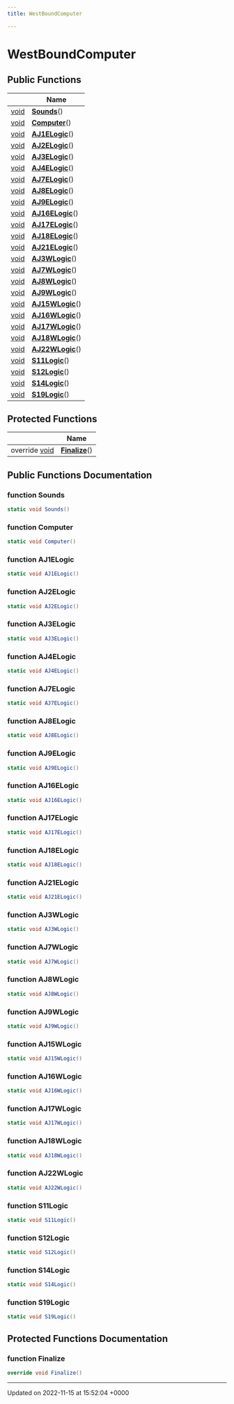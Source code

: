 ```yaml
---
title: WestBoundComputer

---
```


# WestBoundComputer





## Public Functions

|                | Name           |
| -------------- | -------------- |
| [void](/SignallingSystem-doc/vb/Files/SerialPixelLeds_8vb/#variable-void) | **[Sounds](/SignallingSystem-doc/vb/Classes/classWestBoundComputer/#function-sounds)**() |
| [void](/SignallingSystem-doc/vb/Files/SerialPixelLeds_8vb/#variable-void) | **[Computer](/SignallingSystem-doc/vb/Classes/classWestBoundComputer/#function-computer)**() |
| [void](/SignallingSystem-doc/vb/Files/SerialPixelLeds_8vb/#variable-void) | **[AJ1ELogic](/SignallingSystem-doc/vb/Classes/classWestBoundComputer/#function-aj1elogic)**() |
| [void](/SignallingSystem-doc/vb/Files/SerialPixelLeds_8vb/#variable-void) | **[AJ2ELogic](/SignallingSystem-doc/vb/Classes/classWestBoundComputer/#function-aj2elogic)**() |
| [void](/SignallingSystem-doc/vb/Files/SerialPixelLeds_8vb/#variable-void) | **[AJ3ELogic](/SignallingSystem-doc/vb/Classes/classWestBoundComputer/#function-aj3elogic)**() |
| [void](/SignallingSystem-doc/vb/Files/SerialPixelLeds_8vb/#variable-void) | **[AJ4ELogic](/SignallingSystem-doc/vb/Classes/classWestBoundComputer/#function-aj4elogic)**() |
| [void](/SignallingSystem-doc/vb/Files/SerialPixelLeds_8vb/#variable-void) | **[AJ7ELogic](/SignallingSystem-doc/vb/Classes/classWestBoundComputer/#function-aj7elogic)**() |
| [void](/SignallingSystem-doc/vb/Files/SerialPixelLeds_8vb/#variable-void) | **[AJ8ELogic](/SignallingSystem-doc/vb/Classes/classWestBoundComputer/#function-aj8elogic)**() |
| [void](/SignallingSystem-doc/vb/Files/SerialPixelLeds_8vb/#variable-void) | **[AJ9ELogic](/SignallingSystem-doc/vb/Classes/classWestBoundComputer/#function-aj9elogic)**() |
| [void](/SignallingSystem-doc/vb/Files/SerialPixelLeds_8vb/#variable-void) | **[AJ16ELogic](/SignallingSystem-doc/vb/Classes/classWestBoundComputer/#function-aj16elogic)**() |
| [void](/SignallingSystem-doc/vb/Files/SerialPixelLeds_8vb/#variable-void) | **[AJ17ELogic](/SignallingSystem-doc/vb/Classes/classWestBoundComputer/#function-aj17elogic)**() |
| [void](/SignallingSystem-doc/vb/Files/SerialPixelLeds_8vb/#variable-void) | **[AJ18ELogic](/SignallingSystem-doc/vb/Classes/classWestBoundComputer/#function-aj18elogic)**() |
| [void](/SignallingSystem-doc/vb/Files/SerialPixelLeds_8vb/#variable-void) | **[AJ21ELogic](/SignallingSystem-doc/vb/Classes/classWestBoundComputer/#function-aj21elogic)**() |
| [void](/SignallingSystem-doc/vb/Files/SerialPixelLeds_8vb/#variable-void) | **[AJ3WLogic](/SignallingSystem-doc/vb/Classes/classWestBoundComputer/#function-aj3wlogic)**() |
| [void](/SignallingSystem-doc/vb/Files/SerialPixelLeds_8vb/#variable-void) | **[AJ7WLogic](/SignallingSystem-doc/vb/Classes/classWestBoundComputer/#function-aj7wlogic)**() |
| [void](/SignallingSystem-doc/vb/Files/SerialPixelLeds_8vb/#variable-void) | **[AJ8WLogic](/SignallingSystem-doc/vb/Classes/classWestBoundComputer/#function-aj8wlogic)**() |
| [void](/SignallingSystem-doc/vb/Files/SerialPixelLeds_8vb/#variable-void) | **[AJ9WLogic](/SignallingSystem-doc/vb/Classes/classWestBoundComputer/#function-aj9wlogic)**() |
| [void](/SignallingSystem-doc/vb/Files/SerialPixelLeds_8vb/#variable-void) | **[AJ15WLogic](/SignallingSystem-doc/vb/Classes/classWestBoundComputer/#function-aj15wlogic)**() |
| [void](/SignallingSystem-doc/vb/Files/SerialPixelLeds_8vb/#variable-void) | **[AJ16WLogic](/SignallingSystem-doc/vb/Classes/classWestBoundComputer/#function-aj16wlogic)**() |
| [void](/SignallingSystem-doc/vb/Files/SerialPixelLeds_8vb/#variable-void) | **[AJ17WLogic](/SignallingSystem-doc/vb/Classes/classWestBoundComputer/#function-aj17wlogic)**() |
| [void](/SignallingSystem-doc/vb/Files/SerialPixelLeds_8vb/#variable-void) | **[AJ18WLogic](/SignallingSystem-doc/vb/Classes/classWestBoundComputer/#function-aj18wlogic)**() |
| [void](/SignallingSystem-doc/vb/Files/SerialPixelLeds_8vb/#variable-void) | **[AJ22WLogic](/SignallingSystem-doc/vb/Classes/classWestBoundComputer/#function-aj22wlogic)**() |
| [void](/SignallingSystem-doc/vb/Files/SerialPixelLeds_8vb/#variable-void) | **[S11Logic](/SignallingSystem-doc/vb/Classes/classWestBoundComputer/#function-s11logic)**() |
| [void](/SignallingSystem-doc/vb/Files/SerialPixelLeds_8vb/#variable-void) | **[S12Logic](/SignallingSystem-doc/vb/Classes/classWestBoundComputer/#function-s12logic)**() |
| [void](/SignallingSystem-doc/vb/Files/SerialPixelLeds_8vb/#variable-void) | **[S14Logic](/SignallingSystem-doc/vb/Classes/classWestBoundComputer/#function-s14logic)**() |
| [void](/SignallingSystem-doc/vb/Files/SerialPixelLeds_8vb/#variable-void) | **[S19Logic](/SignallingSystem-doc/vb/Classes/classWestBoundComputer/#function-s19logic)**() |

## Protected Functions

|                | Name           |
| -------------- | -------------- |
| override [void](/SignallingSystem-doc/vb/Files/SerialPixelLeds_8vb/#variable-void) | **[Finalize](/SignallingSystem-doc/vb/Classes/classWestBoundComputer/#function-finalize)**() |

## Public Functions Documentation

### function Sounds

```csharp
static void Sounds()
```


### function Computer

```csharp
static void Computer()
```


### function AJ1ELogic

```csharp
static void AJ1ELogic()
```


### function AJ2ELogic

```csharp
static void AJ2ELogic()
```


### function AJ3ELogic

```csharp
static void AJ3ELogic()
```


### function AJ4ELogic

```csharp
static void AJ4ELogic()
```


### function AJ7ELogic

```csharp
static void AJ7ELogic()
```


### function AJ8ELogic

```csharp
static void AJ8ELogic()
```


### function AJ9ELogic

```csharp
static void AJ9ELogic()
```


### function AJ16ELogic

```csharp
static void AJ16ELogic()
```


### function AJ17ELogic

```csharp
static void AJ17ELogic()
```


### function AJ18ELogic

```csharp
static void AJ18ELogic()
```


### function AJ21ELogic

```csharp
static void AJ21ELogic()
```


### function AJ3WLogic

```csharp
static void AJ3WLogic()
```


### function AJ7WLogic

```csharp
static void AJ7WLogic()
```


### function AJ8WLogic

```csharp
static void AJ8WLogic()
```


### function AJ9WLogic

```csharp
static void AJ9WLogic()
```


### function AJ15WLogic

```csharp
static void AJ15WLogic()
```


### function AJ16WLogic

```csharp
static void AJ16WLogic()
```


### function AJ17WLogic

```csharp
static void AJ17WLogic()
```


### function AJ18WLogic

```csharp
static void AJ18WLogic()
```


### function AJ22WLogic

```csharp
static void AJ22WLogic()
```


### function S11Logic

```csharp
static void S11Logic()
```


### function S12Logic

```csharp
static void S12Logic()
```


### function S14Logic

```csharp
static void S14Logic()
```


### function S19Logic

```csharp
static void S19Logic()
```


## Protected Functions Documentation

### function Finalize

```csharp
override void Finalize()
```


-------------------------------

Updated on 2022-11-15 at 15:52:04 +0000